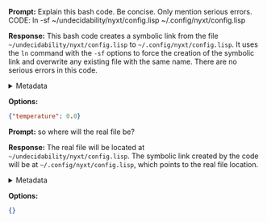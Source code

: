 **Prompt:**
Explain this bash code. Be concise. Only mention serious errors.
    CODE:
     ln -sf ~/undecidability/nyxt/config.lisp ~/.config/nyxt/config.lisp

**Response:**
This bash code creates a symbolic link from the file `~/undecidability/nyxt/config.lisp` to `~/.config/nyxt/config.lisp`. It uses the `ln` command with the `-sf` options to force the creation of the symbolic link and overwrite any existing file with the same name. There are no serious errors in this code.

<details><summary>Metadata</summary>

- Duration: 1885 ms
- Datetime: 2024-01-13T11:49:51.973550
- Model: gpt-3.5-turbo-0613

</details>

**Options:**
```json
{"temperature": 0.0}
```

**Prompt:**
so where will the real file be?

**Response:**
The real file will be located at `~/undecidability/nyxt/config.lisp`. The symbolic link created by the code will be at `~/.config/nyxt/config.lisp`, which points to the real file location.

<details><summary>Metadata</summary>

- Duration: 1327 ms
- Datetime: 2024-01-13T11:50:52.623926
- Model: gpt-3.5-turbo-0613

</details>

**Options:**
```json
{}
```

